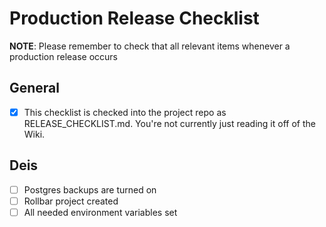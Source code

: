 # Production Release Checklist

**NOTE**: Please remember to check that all relevant items whenever a production release occurs

## General

- [x] This checklist is checked into the project repo as RELEASE_CHECKLIST.md. You're not currently just reading it off of the Wiki.

## Deis

- [ ] Postgres backups are turned on
- [ ] Rollbar project created
- [ ] All needed environment variables set
